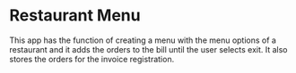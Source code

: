 # Restaurant Menu
This app has the function of creating a menu with the menu options of a restaurant and it adds the orders to the bill until the user selects exit. It also stores the orders for the invoice registration.
